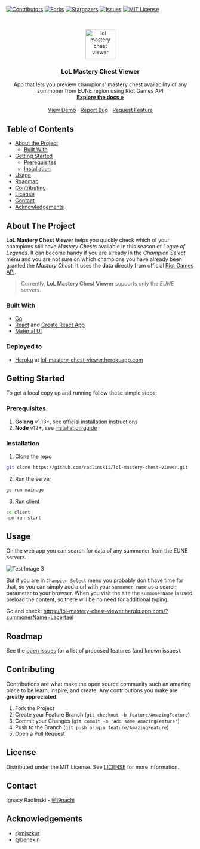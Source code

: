 <!-- PROJECT SHIELDS -->
<!--
*** I'm using markdown "reference style" links for readability.
*** Reference links are enclosed in brackets [ ] instead of parentheses ( ).
*** See the bottom of this document for the declaration of the reference variables
*** for contributors-url, forks-url, etc. This is an optional, concise syntax you may use.
*** https://www.markdownguide.org/basic-syntax/#reference-style-links
-->
[![Contributors][contributors-shield]][contributors-url]
[![Forks][forks-shield]][forks-url]
[![Stargazers][stars-shield]][stars-url]
[![Issues][issues-shield]][issues-url]
[![MIT License][license-shield]][license-url]



<!-- PROJECT LOGO -->
<br />
<p align="center">
  <a href="https://github.com/radlinskii/lol-mastery-chest-viewer">
    <img src="docs/logo.png" alt="lol mastery chest viewer" width="80" height="80">
  </a>

  <h3 align="center">LoL Mastery Chest Viewer</h3>

  <p align="center">
    App that lets you preview champions' mastery chest availability of any summoner from EUNE region using Riot Games API
    <br />
    <a href="https://github.com/radlinskii/lol-mastery-chest-viewer"><strong>Explore the docs »</strong></a>
    <br />
    <br />
    <a href="https://lol-mastery-chest-viewer.herokuapp.com/">View Demo</a>
    ·
    <a href="https://github.com/radlinskii/lol-mastery-chest-viewer/issues">Report Bug</a>
    ·
    <a href="https://github.com/radlinskii/lol-mastery-chest-viewer/issues">Request Feature</a>
  </p>
</p>


<!-- TABLE OF CONTENTS -->
## Table of Contents

* [About the Project](#about-the-project)
  * [Built With](#built-with)
* [Getting Started](#getting-started)
  * [Prerequisites](#prerequisites)
  * [Installation](#installation)
* [Usage](#usage)
* [Roadmap](#roadmap)
* [Contributing](#contributing)
* [License](#license)
* [Contact](#contact)
* [Acknowledgements](#acknowledgements)



<!-- ABOUT THE PROJECT -->
## About The Project

**LoL Mastery Chest Viewer** helps you quickly check which of your champions still have *Mastery Chests* available in this season of *Legue of Legends*.
It can become handy if you are already in the *Champion Select* menu and you are not sure on which champions you have already been granted the *Mastery Chest*.
It uses the data directly from official [Riot Games API](https://developer.riotgames.com).

> Currently, **LoL Mastery Chest Viewer** supports only the *EUNE* servers.


### Built With

* [Go](https://golang.org)
* [React](https://reactjs.org) and [Create React App](https://create-react-app.dev)
* [Material UI](https://material-ui.com)

### Deployed to
* [Heroku](https://heroku.com) at [lol-mastery-chest-viewer.herokuapp.com](https://lol-mastery-chest-viewer.herokuapp.com)


<!-- GETTING STARTED -->
## Getting Started

To get a local copy up and running follow these simple steps:

### Prerequisites

1. **Golang**  v1.13+, see [official installation instructions](https://golang.org/doc/install)
2. **Node** v12+, see [installation guide](https://nodejs.org/en/download)

### Installation

1. Clone the repo
```sh
git clone https://github.com/radlinskii/lol-mastery-chest-viewer.git
```
2. Run the server
```sh
go run main.go
```
3. Run client
```sh
cd client
npm run start
```

<!-- USAGE EXAMPLES -->
## Usage

On the web app you can search for data of any summoner from the EUNE servers.

![Test Image 3](/docs/screenshot1.png)

But if you are in `Champion Select` menu you probably don't have time for that, so you can simply add a url with your `summoner name` as a search parameter to your browser. When you visit the site the `summonerName` is used preload the content, so there will be no need for additional typing.

Go and check: https://lol-mastery-chest-viewer.herokuapp.com/?summonerName=Lacertael


<!-- ROADMAP -->
## Roadmap

See the [open issues](https://github.com/radlinskii/lol-mastery-chest-viewer/issues) for a list of proposed features (and known issues).


<!-- CONTRIBUTING -->
## Contributing

Contributions are what make the open source community such an amazing place to be learn, inspire, and create. Any contributions you make are **greatly appreciated**.

1. Fork the Project
2. Create your Feature Branch (`git checkout -b feature/AmazingFeature`)
3. Commit your Changes (`git commit -m 'Add some AmazingFeature'`)
4. Push to the Branch (`git push origin feature/AmazingFeature`)
5. Open a Pull Request



<!-- LICENSE -->
## License

Distributed under the MIT License. See [LICENSE][license-url] for more information.


<!-- CONTACT -->
## Contact

Ignacy Radliński - [@I9nachi](https://twitter.com/I9nachi)


<!-- ACKNOWLEDGEMENTS -->
## Acknowledgements

* [@miszkur](https://github.com/miszkur)
* [@benekin](https://github.com/benekin)


<!-- MARKDOWN LINKS & IMAGES -->
<!-- https://www.markdownguide.org/basic-syntax/#reference-style-links -->
[contributors-shield]: https://img.shields.io/github/contributors/radlinskii/lol-mastery-chest-viewer.svg?style=flat-square
[contributors-url]: https://github.com/radlinskii/lol-mastery-chest-viewer/graphs/contributors
[forks-shield]: https://img.shields.io/github/forks/radlinskii/lol-mastery-chest-viewer.svg?style=flat-square
[forks-url]: https://github.com/radlinskii/lol-mastery-chest-viewer/network/members
[stars-shield]: https://img.shields.io/github/stars/radlinskii/lol-mastery-chest-viewer.svg?style=flat-square
[stars-url]: https://github.com/radlinskii/lol-mastery-chest-viewer/stargazers
[issues-shield]: https://img.shields.io/github/issues/radlinskii/lol-mastery-chest-viewer.svg?style=flat-square
[issues-url]: https://github.com/radlinskii/lol-mastery-chest-viewer/issues
[license-shield]: https://img.shields.io/github/license/radlinskii/lol-mastery-chest-viewer.svg?style=flat-square
[license-url]: https://github.com/radlinskii/lol-mastery-chest-viewer/blob/master/LICENSE
